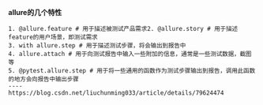 **allure的几个特性**

	1. @allure.feature # 用于描述被测试产品需求2. @allure.story # 用于描述feature的用户场景，即测试需求
	3. with allure.step # 用于描述测试步骤，将会输出到报告中
	4. allure.attach # 用于向测试报告中输入一些附加的信息，通常是一些测试数据，截图等
	5. @pytest.allure.step # 用于将一些通用的函数作为测试步骤输出到报告，调用此函数的地方会向报告中输出步骤
	----
	https://blog.csdn.net/liuchunming033/article/details/79624474






